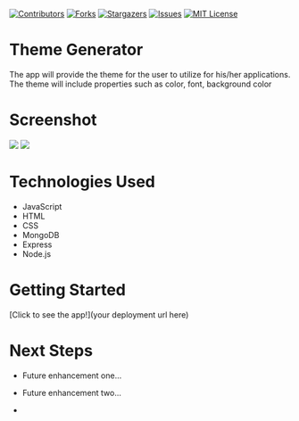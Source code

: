 [![Contributors][contributors-shield]][contributors-url]
[![Forks][forks-shield]][forks-url]
[![Stargazers][stars-shield]][stars-url]
[![Issues][issues-shield]][issues-url]
[![MIT License][license-shield]][license-url]
# Theme Generator
The app will provide the theme for the user to utilize for his/her applications. The theme will include properties such as color, font, background color

# Screenshot

<img src="url to your image on imgur">
<img src="url to your image on imgur">

# Technologies Used

- JavaScript
- HTML
- CSS
- MongoDB
- Express
- Node.js

# Getting Started

[Click to see the app!](your deployment url here)

# Next Steps

- Future enhancement one...
- Future enhancement two...

- <!-- MARKDOWN LINKS & IMAGES -->
<!-- https://www.markdownguide.org/basic-syntax/#reference-style-links -->
[contributors-shield]: https://img.shields.io/github/contributors/laurencmendoza/theme-generator.svg?style=for-the-badge
[contributors-url]: https://github.com/laurencmendoza/theme-generator/graphs/contributors
[forks-shield]: https://img.shields.io/github/forks/laurencmendoza/theme-generator.svg?style=for-the-badge
[forks-url]: https://github.com/laurencmendoza/theme-generator/network/members
[stars-shield]: https://img.shields.io/github/stars/laurencmendoza/theme-generator.svg?style=for-the-badge
[stars-url]: https://github.com/laurencmendoza/theme-generator/stargazers
[issues-shield]: https://img.shields.io/github/issues/laurencmendoza/theme-generator.svg?style=for-the-badge
[issues-url]: https://github.com/laurencmendoza/theme-generator/issues
[license-shield]: https://img.shields.io/github/license/laurencmendoza/theme-generator.svg?style=for-the-badge
[license-url]: https://github.com/laurencmendoza/theme-generator/blob/master/LICENSE.txt
[product-screenshot]: images/screenshot.png
[Next.js]: https://img.shields.io/badge/next.js-000000?style=for-the-badge&logo=nextdotjs&logoColor=white
[Next-url]: https://nextjs.org/
[React.js]: https://img.shields.io/badge/React-20232A?style=for-the-badge&logo=react&logoColor=61DAFB
[React-url]: https://reactjs.org/
[Vue.js]: https://img.shields.io/badge/Vue.js-35495E?style=for-the-badge&logo=vuedotjs&logoColor=4FC08D
[Vue-url]: https://vuejs.org/
[Angular.io]: https://img.shields.io/badge/Angular-DD0031?style=for-the-badge&logo=angular&logoColor=white
[Angular-url]: https://angular.io/
[Svelte.dev]: https://img.shields.io/badge/Svelte-4A4A55?style=for-the-badge&logo=svelte&logoColor=FF3E00
[Svelte-url]: https://svelte.dev/
[Laravel.com]: https://img.shields.io/badge/Laravel-FF2D20?style=for-the-badge&logo=laravel&logoColor=white
[Laravel-url]: https://laravel.com
[Bootstrap.com]: https://img.shields.io/badge/Bootstrap-563D7C?style=for-the-badge&logo=bootstrap&logoColor=white
[Bootstrap-url]: https://getbootstrap.com
[JQuery.com]: https://img.shields.io/badge/jQuery-0769AD?style=for-the-badge&logo=jquery&logoColor=white
[JQuery-url]: https://jquery.com 

